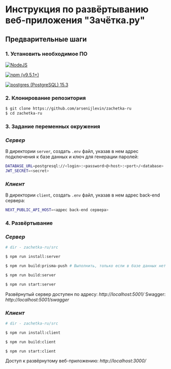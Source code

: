 # **Инструкция по развёртыванию веб-приложения "Зачётка.ру"**

## **Предварительные шаги**  

### **1. Установить необходимое ПО**

[![NodeJS](https://img.shields.io/badge/node-%3E%3D%2018.6.0-brightgreen)](https://nodejs.org/en/blog/release/v18.6.0)

[![npm (v9.5.1+)](https://img.shields.io/badge/npm-9.5.1-brightgreen)](https://www.npmjs.com/package/npm/v/9.5.1)

[![postgres (PostgreSQL) 15.3](https://img.shields.io/badge/PostgreSQL-15.3-blue)](https://www.postgresql.org/download/)

### **2. Клонирование репозитория**
```bash
$ git clone https://github.com/arsenijlevin/zachetka-ru
$ cd zachetka-ru
```

### **3. Задание переменных окружения**

### *Сервер*

В директории `server`, создать `.env` файл, указав в нем адрес подключения к базе данных и ключ для генерации паролей:
```bash
DATABASE_URL=postgresql://<login>:<password>@<host>:<port>/<database>
JWT_SECRET=<secret>
```

### *Клиент*
  
В директории `client`, создать `.env` файл, указав в нем адрес back-end сервера:
```bash
NEXT_PUBLIC_API_HOST=<адрес back-end сервера>
```

### **4. Развёртывание**

### *Сервер*

```bash
# dir - zachetka-ru/src

$ npm run install:server

$ npm run build:prisma-push # Выполнить, только если в базе данных нет необходимых таблиц

$ npm run build:server

$ npm run start:server
```

Развёрнутый сервер доступен по адресу: *http://localhost:5001/*
Swagger: *http://localhost:5001/swagger*

### *Клиент*

```bash
# dir - zachetka-ru/src

$ npm run install:client

$ npm run build:client

$ npm run start:client
```

Доступ к развёрнутому веб-приложению: *http://localhost:3000/*
